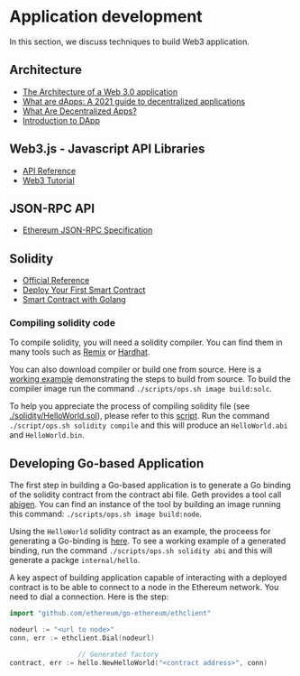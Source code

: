 # Application development

In this section, we discuss techniques to build Web3 application.

## Architecture

* [The Architecture of a Web 3.0 application](https://www.preethikasireddy.com/post/the-architecture-of-a-web-3-0-application)
* [What are dApps: A 2021 guide to decentralized applications](https://limechain.tech/blog/what-are-dapps-the-2021-guide/)
* [What Are Decentralized Apps?](https://www.gemini.com/cryptopedia/decentralized-applications-defi-dapps)
* [Introduction to DApp](https://ethereum.org/en/developers/docs/dapps/)

## Web3.js - Javascript API Libraries

* [API Reference](https://web3js.readthedocs.io/en/v1.7.0/)
* [Web3 Tutorial](https://www.youtube.com/watch?v=2TV0r94p8OY&list=PLbbtODcOYIoFs0PDlTdxpEsZiyDR2q9aA)

## JSON-RPC API

* [Ethereum JSON-RPC Specification](https://playground.open-rpc.org/?schemaUrl=https://raw.githubusercontent.com/ethereum/eth1.0-apis/assembled-spec/openrpc.json&uiSchema%5BappBar%5D%5Bui:splitView%5D=false&uiSchema%5BappBar%5D%5Bui:input%5D=false&uiSchema%5BappBar%5D%5Bui:examplesDropdown%5D=false)

## Solidity

* [Official Reference](https://soliditylang.org/)
* [Deploy Your First Smart Contract](https://www.web3.university/tracks/create-a-smart-contract/deploy-your-first-smart-contract)
* [Smart Contract with Golang](https://medium.com/nerd-for-tech/smart-contract-with-golang-d208c92848a9)

### Compiling solidity code

To compile solidity, you will need a solidity compiler. You can find them in many tools such as [Remix](https://remix.ethereum.org/) or [Hardhat](https://hardhat.org/). 

You can also download compiler or build one from source. Here is a [working example](../build/solc/solc.dockerfile) demonstrating the steps to build from source. To build the compiler image run the command `./scripts/ops.sh image build:solc`.

To help you appreciate the process of compiling solidity file (see [./solidity/HelloWorld.sol](../solidity/HelloWorld.sol)), please refer to this [script](../scripts/solc.sh). Run the command `./script/ops.sh solidity compile` and this will produce an `HelloWorld.abi` and `HelloWorld.bin`. 


## Developing Go-based Application

The first step in building a Go-based application is to generate a Go binding of the solidity contract from the contract abi file. Geth provides a tool call [abigen](./geth.md). You can find an instance of the tool by building an image running this command: `./scripts/ops.sh image build:node`. 

Using the `HelloWorld` solidity contract as an example, the proceess for generating a Go-binding is [here](../scripts/solc.sh). To see a working example of a generated binding, run the command `./scripts/ops.sh solidity abi` and this will generate a packge `internal/hello`.

A key aspect of building application capable of interacting with a deployed contract is to be able to connect to a node in the Ethereum network. You need to dial a connection. Here is the step:

```go
import "github.com/ethereum/go-ethereum/ethclient"

nodeurl := "<url to node>"
conn, err := ethclient.Dial(nodeurl)

                 // Generated factory
contract, err := hello.NewHelloWorld("<contract address>", conn)

```